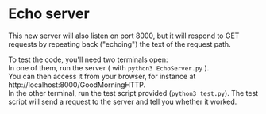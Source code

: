 # Echo server

This new server will also listen on port 8000,
but it will respond to GET requests by repeating back ("echoing") the text
of the request path.

To test the code, you'll need two terminals open:  
In one of them, run the server ( with `python3 EchoServer.py` ).  
You can then access it from your browser, for instance at http://localhost:8000/GoodMorningHTTP.  
In the other terminal, run the test script provided (`python3 test.py`).  The test
script will send a request to the server and tell you whether it worked.

